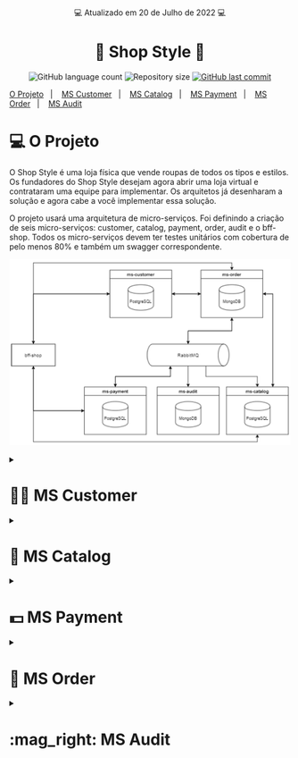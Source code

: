 <p align="center"> 💻 Atualizado em 20 de Julho de 2022 💻</p>

<h1 align="center"> 🛒 Shop Style 🛒</h1>

<p align="center">
  <img alt="GitHub language count" src="https://img.shields.io/github/languages/count/gabrielcoelhox/Shop-Style">

  <img alt="Repository size" src="https://img.shields.io/github/repo-size/gabrielcoelhox/Shop-Style">

  <a href="https://github.com/gabrielcoelhox/course-angular-java/commits/main">
    <img alt="GitHub last commit" src="https://img.shields.io/github/last-commit/gabrielcoelhox/Shop-Style">
  </a>
</p>

[O Projeto](#id1)&nbsp;&nbsp;&nbsp;|&nbsp;&nbsp;&nbsp;
[MS Customer](#id2)&nbsp;&nbsp;&nbsp;|&nbsp;&nbsp;&nbsp;
[MS Catalog](#id3)&nbsp;&nbsp;&nbsp;|&nbsp;&nbsp;&nbsp;
[MS Payment](#id4)&nbsp;&nbsp;&nbsp;|&nbsp;&nbsp;&nbsp;
[MS Order](#id5)&nbsp;&nbsp;&nbsp;|&nbsp;&nbsp;&nbsp;
[MS Audit](#id6)

# <a id="id1"> 💻 O Projeto </a>

O Shop Style é uma loja física que vende roupas de todos os tipos e estilos. Os fundadores do Shop Style desejam agora abrir uma loja virtual e contrataram uma equipe para implementar. Os arquitetos já desenharam a solução e agora cabe a você implementar essa solução.

O projeto usará uma arquitetura de micro-serviços. Foi definindo a criação de seis micro-serviços: customer, catalog, payment, order, audit e o bff-shop. Todos os micro-serviços devem ter testes unitários com cobertura de pelo menos 80% e também um swagger correspondente.

![IMG](Github/projeto.png)

<details>
  <summary><strong><a id="id2"> <h1> 👨‍💼 MS Customer </h1></strong></summary>

O MS customer tem a responsabilidade de armazenar e gerenciar os dados de usuário e seus endereços. </br>
O MS customer possui os seguintes endpoints:

<details>
<summary><strong>Ver mais</strong></summary>

```bash
# POST - /v1/login

# POST - /v1/customers
# GET - /v1/customers/:id
# PUT - /v1/customers/:id
# PUT - /v1/customers/:id/password

# POST - /v1/address
# PUT - /v1/address/:id
# DELETE - /v1/address/:id
```

</details>

Campos da tabela customer:

```bash
ID, CPF, FIRST_NAME, LAST_NAME, SEX, BIRTHDATE, EMAIL, PASSWORD, ACTIVE
```

Campos da tabela address:

```bash
ID, STATE, CITY, DISTRICT, STREET, NUMBER, CEP, COMPLEMENT, CUSTOMER_ID
```

#### ❗ Observação

- O campo ID de todas as tabelas deve ser gerado por auto incremento.

Exemplo de um payload para cadastrar um cliente:

<details>
<summary><strong>Ver mais</strong></summary>

```bash
{
"firstName": "Maria",
"lastName": "Oliveira",
"sex": "Feminino",
"cpf": "000.000.000-00",
"birthdate": "00/00/0000",
"email": "maria@email.com",
"password": "12345678",
"active": true
}
```

</details> 
  
#### ☑️ Validações necessárias
- Os campos firstName e lastName precisam ter no mínimo 3 caracteres.
- O campo sex só pode ter duas opções disponíveis Masculino e Feminino, caso contrário informar um erro ao usuário.
- O campo email precisa estar no formato de um email válido e não deve permitir emails duplicados.
- O campo cpf precisa seguir o seguinte padrão (xxx-xxx-xxx-xx).
- O campo password precisa ter no mínimo 6 caracteres e tem que ser salva criptografada no banco.
- O campo birthdate precisa ser salvo no banco como o tipo date e tem que estar no formato [ISO-8601], entretanto na hora de serializar o objeto e enviar no payload do response esse campo precisa estar no formato dd/mm/aaaa.
- O campo active deve aceitar apeans valores booleanos.

Exemplo de um payload para cadastrar um endereço:

<details>
<summary><strong>Ver mais</strong></summary>

```bash
{
"state": "Ceará",
"city": "Fortaleza",
"district": "Conjunto Ceará",
"street": "Rua 202B",
"number": "902",
"cep": "60530-280",
"complement": "",
"customerId": 1
}
```

</details>

#### ❗ Observação

- No endpoint _**/v1/customers/:id**_ além de retornar os dados do cliente deve trazer todos os seus endereços.
- Usar o PostgreSQL.

#### ☑️ Validações necessárias

- Todos os campos são obrigatórios exceto o campo complement.
- Todos os campos são texto.
- O campo state só deve aceitar valores de um dos 27 estados brasileiros, qualquer outro valor deve retornar um erro.
</details>

<details>
  
<summary><strong> <a id="id3"> <h1> 🔖 MS Catalog </h1> </strong></summary>

O MS catalog é o responsável por armazenar os produtos, skus e categorias que vão estar disponíveis na aplicação. Um produto tem um ou mais skus e está vinculado a uma categoria e uma categoria pode ter zero ou mais produtos. Uma sku tem uma ou mais medias e uma media é de uma sku. O MS catalog possui os seguintes endpoints:

<details>
<summary><strong>Ver mais</strong></summary>

```bash
# POST - /v1/products
# GET - /v1/products
# GET - /v1/products/:id
# PUT - /v1/products/:id
# DELETE - /v1/products/:id

# POST - /v1/skus
# PUT - /v1/skus/:id
# DELETE - /v1/skus/:id

# POST - /v1/categories
# GET - /v1/categories
# GET - /v1/categories/:id/products
# PUT - /v1/categories/:id
# DELETE - /v1/categories/:id
```

</details> 
  
Campos da tabela product:
```bash
ID, NAME, DESCRIPTION, BRAND, MATERIAL, ACTIVE, CATEGORY_ID
```  
Campos da tabela sku:
```bash
ID, PRICE, QUANTITY, COLOR, SIZE, HEIGHT, WIDTH, PRODUCT_ID
```
Campos da tabela media:
```bash
ID, IMAGE_URL, SKU_ID
```
Campos da tabela category:
```bash
ID, NAME, ACTIVE, PARENT_ID
```
#### ❗ Observação
- O campo ID de todas as tabelas deve ser gerado por auto incremento.
  
Exemplo de um payload para cadastrar um produto:
<details>
<summary><strong>Ver mais</strong></summary>

```bash
{
"name": "Camisa Oficial do Fluminense",
"description": "A camisa pra você que é tricolor de coração",
"brand": "Umbro",
"material": "Algodão"
"active": true,
"categoryId": 1
}
```

</details> 
  
Exemplo de um payload para cadastrar uma sku:
<details>
<summary><strong>Ver mais</strong></summary>
  
```bash
{
"price": 249.99,
"quantity": 10,
"color": "tricolor",
"size": "M",
"height": 100
"width": 80
"images": ["http://example.com/image-1.png", "http://example.com/image-2.png", "http://example.com/image-3.png"]
"productId": 1
}
```
</details>
  
Exemplo de um payload para cadastrar uma categoria principal:
  
<details>
<summary><strong>Ver mais</strong></summary>

```bash
{
"name": "Camisas",
"active": true
}
```

</details>

Exemplo de um payload para cadastrar uma categoria filha:

<details>
<summary><strong>Ver mais</strong></summary>

```bash
{
"name": "Camisas de Futebol",
"active": true
"parentId": 1
}
```
</details>
  
### ☑️ Validações necessárias
- Os campos name , description , brand , active e categoryId são obrigatórios para salvar um produto.
- As categorias têm que estar ativa para um produto ser salvo.
- Produtos só podem ser salvos em categorias ativas e que não tem nenhum filho.
- Todos os campos mostrados acima são obrigatórios para cadastrar uma sku.
- Os campos height e width da sku tem que ser enviado em centímetros.
- Os campos name e active são obrigatórios para salvar uma categoria.

No endpoint GET - /v1/categories o retorno deve ser em formato de árvore, segue um exemplo logo abaixo:

<details>
<summary><strong>Ver mais</strong></summary>

```bash
[
  {
  "id": 1,
  "name": "Masculino",
  "active": true,
  "children": [
    {
      "id": 2,
      "name": "Roupas",
      "active": true,
      "children": [
        {
          "id": 3,
          "name": "Futebol",
          "active": true
        },
        {
          "id": 4,
          "name": "Elegante",
          "active": true
        }
      ]
    }
  ]
},
{
  "id": 5,
  "name": "Feminino",
  "active": true,
  "children": [
    {
      "id": 6,
      "name": "Roupas",
      "active": true,
      "children": [
        {
        "id": 7,
        "name": "Usual",
        "active": true
        },
        {
        "id": 8,
        "name": "Elegante",
        "active": true
        }
      ]
    }
  ]
},
]
```

</details>

O ms-catalog deve escutar as mensagens enviadas via RabbitMQ pelo ms-order para diminuir o estoque das skus, a mensagem enviada pelo ms-order possui o seguinte formato:

<details>
<summary><strong>Ver mais</strong></summary>

```bash
{
  "orderId": "6294d4b66f71221237b4d211",
  "skus": [
    {
      "id": 1,
      "quantity": 1
    },
    {
      "id": 2,
      "quantity": 5
    }
  ]
}
```

</details>
  
#### ❗ Observações
- Usar PostgreSQL e RabbitMQ.
- O endpoint __GET - /v1/products/:id__ além de retornar as informações do produto, tem que listar todas as suas skus.
- Ao desativar uma categoria todas as suas categorias filhas serão desativadas.
  
</details>
  
<details>
  <summary><strong><a id="id4"> <h1> 💵 MS Payment </h1></strong></summary>

O MS Payment é o responsável por gerenciar todos os métodos de pagamentos disponíveis. O MS Payment possui os seguintes
endpoints:
    
 <details>
<summary><strong>Ver mais</strong></summary>

```bash
# POST - /v1/payments
# GET - /v1/payments
# PUT - /v1/payments/:id
# DELETE - /v1/payments/:id

# POST - /v1/installments
# PUT - /v1/installments/:id
# DELETE - /v1/installments/:id
```
</details> 
  
Campos da tabela payments:
```bash
ID, TYPE, INSTALLMENTS, ACTIVE
```  
Campos da tabela installments::
```bash
ID, AMOUNT, BRAND, PAYMENT_ID
``` 
#### ❗ Observação
- O campo ID de todas as tabelas deve ser gerado por auto incremento.
    
Exemplo de um payload para cadastrar um método de pagamento:
<details>
<summary><strong>Ver mais</strong></summary>

```bash
{
"type": "credit card",
"installments": true,
"active": true
}
``` 
</details>
    
### ☑️ Validações necessárias
- Todos os campos são obrigatórios.
    
Exemplo de um payload para cadastrar a quantidade de parcelas disponíveis naquele método de pagamento:
<details>
<summary><strong>Ver mais</strong></summary>

```bash
{
"amount": 5,
"brand": "mastercard"
"paymentId": 1
}
``` 
</details>
    
### ☑️ Validações necessárias
- O campo brand não é obrigatório.
- Tem que validar se o installments do paymentId informado é true.
  
O ms-payment deve escutar as mensagens enviadas via RabbitMQ pelo ms-order com relação ao processamento de pagamento
de um pedido. Os ms-payment deve processar essa mensagem que possui o seguinte formato:
<details>
<summary><strong>Ver mais</strong></summary>

```bash
{
  "orderId": "6294d4b66f71221237b4d211",
  "payment": {
  "id": 1,
  "installments": 0
  }
}
``` 
</details>   
    
Depois de realizar o processamento da mensagem o ms-payment deve retornar o resultado, que possui o seguinte formato:
<details>
<summary><strong>Ver mais</strong></summary>

```bash
{
"orderId": "6294d4b66f71221237b4d211",
"status": "PAYMENT_SUCCESSFUL"
}
``` 
</details>   
  
Os possíveis status que o ms-payment pode enviar para o ms-order são os seguintes:
- Pagamento realizado com sucesso - *__PAYMENT_SUCCESSFUL__*
- Pagamento não existe no banco - *__PAYMENT_NOT_FOUND__*
- Pagamento está inativado - *__PAYMENT_INACTIVE__*
- Pagamento não aceita parcelamento - *__PAYMENT_NOT_INSTALLMENT__*
- As parcelas informadas não estão dentro do limite definido - *__PAYMENT_AMOUNT_NOT_AVAILABLE__*
    
#### ❗ Observação
- Usar PostgreSQL e RabbitMQ.
</details>
  
<details>
  <summary><strong><a id="id5"> <h1> 📄 MS Order </h1></strong></summary>

O MS Order é o responsável por gerenciar todos os pedidos de compra realizadas na aplicação. O MS Order possui os seguintes endpoints:
<details>
<summary><strong>Ver mais</strong></summary>

```bash
# POST - /v1/orders
# GET - /v1/orders
# GET - /v1/orders/customers/:customerId
```
</details> 
    
Campos da coleção orders:
```bash
ID, CUSTOMER, PAYMENT, CART, DATE, STATUS, TOTAL
```  
Exemplo de um payload para criar um pedido:
<details>
<summary><strong>Ver mais</strong></summary>

```bash
{
  "customer": {
    "id": 1,
    "addressId": 1
  },
  "payment": {
    "id": 1,
    "installments": 0
  },
  "cart": [
    {
      "skuId": 1,
      "quantity": 1
    },
    {
      "skuId": 2,
      "quantity": 5
    }
  ]
}
``` 
</details>
    
### ☑️ Validações necessárias
- Todos os campos são obrigatórios.
- Dado o valor *__id__* e *__addressId__* que está dentro do objeto *__customer__* , o ms-order deve se comunicar com o ms-customer para saber se esse usuário existe, se está ativo e se o endereço informado realmente existe, caso não deve retornar um erro.
- Dado o valor *__skuId__* e *__quantity__* que estão dentro do objeto cart , os ms-order deve se comunicar com o ms-catalog para saber se existe essa sku e se tem disponível no estoque a quantidade solicitada, caso não atenda algum dos dois critérios deve retornar um erro.
    
Após realizar a inserção do documento, deve ser feito uma comunicação com o ms-payment para processar o pagamento desse pedido e o mesmo deve escutar o resultado enviado pelo ms-payment para atualizar o status do pedido no banco. Se o pagamento foi processado com sucesso, o ms-order deve enviar uma mensagem para o ms-catalog diminuir o estoque das skus do pedido.

#### ❗ Observações
- Usar o MongoDB
- Na hora da inserção do documento na coleção deve ser calculado o total da compra, a partir do objeto *__cart__* é possível fazer esse calculo, assim como inserir a data e a hora que ocorreu a compra. O campo *__status__* deve ser salvo com o valor inicial de *__PROCESSING_PAYMENT__*.
- O endpoint *__GET - /v1/orders__* necessita de três query param, sendo que um é obrigatório. O query param obrigatório é o *__startDate__* que informa a partir de qual data que deseja filtrar os pedidos realizados, o segundo query param é o *__endDate__* que usado em conjunto com o *__startDate__* define um intervalo de tempo dos pedidos realizados. O ultimo query param é o *__status__* para filtrar os pedidos a partir do seu status.
- O endpoint *__GET - /v1/orders/customers/:customerId__* necessita de três query param, mas nenhum é obrigatório. O query param *__startDate__* informa a partir de qual data que deseja filtrar os pedidos realizados, o segundo query param é o *__endDate__* que usado em conjunto com o *__startDate__* define um intervalo de tempo dos pedidos realizados. O ultimo query param é o *__status__* para filtrar os pedidos a partir do seu status.
</details>

<details>
  <summary><strong><a id="id6"> <h1> :mag_right: MS Audit </h1></strong></summary>

O MS audit é o micro-serviço responsável pela auditoria de todos os eventos que ocorreu no processamento de um pedido. O MS audit possui os seguinte endpoint:
<details>
<summary><strong>Ver mais</strong></summary>

```bash
# GET - /v1/audit/orders/:orderId
```
</details>  

Todos os eventos que transita entre o ms-order, ms-payment e ms-catalog devem ser salvas na base do ms-audit. Com essas informações salvas teremos uma visão ampla de todos os dados que foi transitado entre os micro-serviços que processa um pedido.
    
#### ❗ Observação
- Usar o MongoDB    
    
    
[ISO-8601]: https://pt.wikipedia.org/wiki/ISO_8601